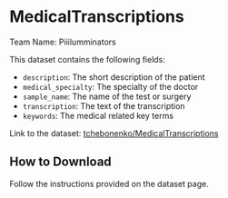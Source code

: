 # MedicalTranscriptions

Team Name: Piiilumminators

This dataset contains the following fields:
- `description`: The short description of the patient
- `medical_specialty`: The specialty of the doctor
- `sample_name`: The name of the test or surgery
- `transcription`: The text of the transcription
- `keywords`: The medical related key terms

Link to the dataset: [tchebonenko/MedicalTranscriptions](https://huggingface.co/datasets/tchebonenko/MedicalTranscriptions)

## How to Download

Follow the instructions provided on the dataset page.